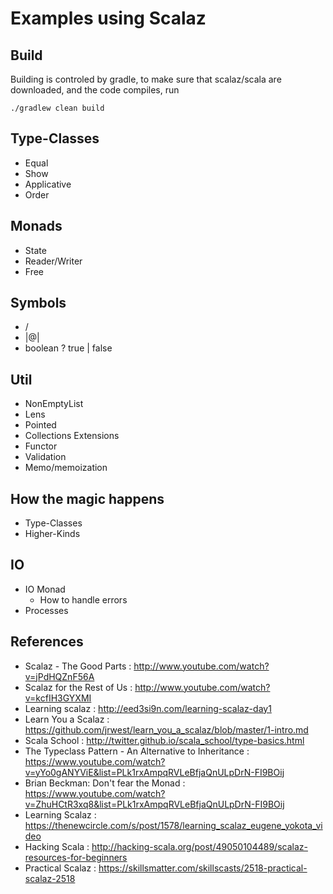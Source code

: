 # Examples using Scalaz

## Build
Building is controled by gradle, to make sure that scalaz/scala are downloaded, and the code compiles, run

```
./gradlew clean build
```

## Type-Classes
  * Equal
  * Show
  * Applicative
  * Order

## Monads
  * State
  * Reader/Writer
  * Free

## Symbols
  * \/
  * |@|
  * boolean ? true | false

## Util
  * NonEmptyList
  * Lens
  * Pointed
  * Collections Extensions
  * Functor
  * Validation
  * Memo/memoization

## How the magic happens
  * Type-Classes
  * Higher-Kinds

## IO
  * IO Monad
    * How to handle errors
  * Processes

## References
  * Scalaz - The Good Parts : http://www.youtube.com/watch?v=jPdHQZnF56A
  * Scalaz for the Rest of Us : http://www.youtube.com/watch?v=kcfIH3GYXMI
  * Learning scalaz : http://eed3si9n.com/learning-scalaz-day1
  * Learn You a Scalaz : https://github.com/jrwest/learn_you_a_scalaz/blob/master/1-intro.md
  * Scala School : http://twitter.github.io/scala_school/type-basics.html
  * The Typeclass Pattern - An Alternative to Inheritance : https://www.youtube.com/watch?v=yYo0gANYViE&list=PLk1rxAmpqRVLeBfjaQnULpDrN-FI9BOij
  * Brian Beckman: Don't fear the Monad : https://www.youtube.com/watch?v=ZhuHCtR3xq8&list=PLk1rxAmpqRVLeBfjaQnULpDrN-FI9BOij
  * Learning Scalaz : https://thenewcircle.com/s/post/1578/learning_scalaz_eugene_yokota_video
  * Hacking Scala : http://hacking-scala.org/post/49050104489/scalaz-resources-for-beginners
  * Practical Scalaz : https://skillsmatter.com/skillscasts/2518-practical-scalaz-2518
